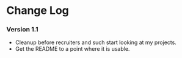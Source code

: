 # Change Log

### Version 1.1
* Cleanup before recruiters and such start looking at my projects.
* Get the README to a point where it is usable.
